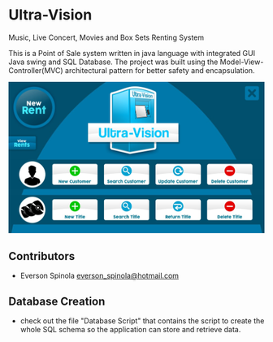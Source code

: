 # Ultra-Vision

Music, Live Concert, Movies and Box Sets Renting System

This is a Point of Sale system written in java language with integrated GUI Java swing and SQL Database. The project was built using the Model-View-Controller(MVC) architectural pattern for better safety and encapsulation.

<img src="img/mainscreenexample.jpg" width="800">

## Contributors

- Everson Spinola <everson_spinola@hotmail.com>

## Database Creation
- check out the file "Database Script" that contains the script to create the whole SQL schema so the application can store and retrieve data.
